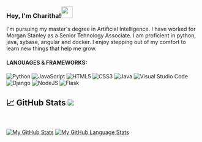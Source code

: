 ### Hey, I'm Charitha!<img src="https://raw.githubusercontent.com/MartinHeinz/MartinHeinz/master/wave.gif" width="30px">
I'm pursuing my master's degree in Artificial Intelligence. I have worked for Morgan Stanley as a Senior Tehnology Associate. I am proficient in python, java, sybase, angular and docker. I enjoy stepping out of my comfort to learn new things that help me grow. 


#### LANGUAGES & FRAMEWORKS:  

<img alt="Python" src="https://img.shields.io/badge/python-%2314354C.svg?style=for-the-badge&logo=python&logoColor=white"/> <img alt="JavaScript" src="https://img.shields.io/badge/javascript-%23323330.svg?style=for-the-badge&logo=javascript&logoColor=%23F7DF1E"/> <img alt="HTML5" src="https://img.shields.io/badge/html5-%23E34F26.svg?style=for-the-badge&logo=html5&logoColor=white"/> <img alt="CSS3" src="https://img.shields.io/badge/css3-%231572B6.svg?style=for-the-badge&logo=css3&logoColor=white"/> <img alt="Java" src="https://img.shields.io/badge/java-%23ED8B00.svg?style=for-the-badge&logo=java&logoColor=white"/> <img alt="Visual Studio Code" src="https://img.shields.io/badge/VSCode-0078d7.svg?style=for-the-badge&logo=visual-studio-code&logoColor=white"/> <img alt="Django" src="https://img.shields.io/badge/django-%23092E20.svg?style=for-the-badge&logo=django&logoColor=white"/> <img alt="NodeJS" src="https://img.shields.io/badge/node.js-%2343853D.svg?style=for-the-badge&logo=node-dot-js&logoColor=white"/> <img alt="Flask" src="https://img.shields.io/badge/flask-%23000.svg?style=for-the-badge&logo=flask&logoColor=white"/>




## :chart_with_upwards_trend: GitHub Stats ![](https://komarev.com/ghpvc/?username=charitha-madala)

<br>



[![My GitHub Stats](https://github-readme-stats.vercel.app/api/?username=charitha-madala&count_private=true&theme=tokyonight&showicons=true)]()
[![My GitHub Language Stats](https://github-readme-stats.vercel.app/api/top-langs/?username=charitha-madala&langs_count=5&theme=tokyonight)]()








